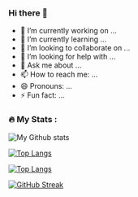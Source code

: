 ### Hi there 👋


- 🔭 I’m currently working on ...
- 🌱 I’m currently learning ...
- 👯 I’m looking to collaborate on ...
- 🤔 I’m looking for help with ...
- 💬 Ask me about ...
- 📫 How to reach me: ...
- 😄 Pronouns: ...
- ⚡ Fun fact: ...
### :fire: My Stats :


![My Github stats](https://github-readme-stats.vercel.app/api?username=jbend&show_icons=true&theme=cobalt2)

[![Top Langs](https://github-readme-stats.vercel.app/api/top-langs/?username=jbend&theme=cobalt2)](https://github.com/anuraghazra/github-readme-stats)

[![Top Langs](https://github-readme-stats.vercel.app/api/wakatime/?username=jbend&theme=cobalt2)](https://github.com/anuraghazra/github-readme-stats)

[![GitHub Streak](http://github-readme-streak-stats.herokuapp.com?user=jbend&theme=dark&background=000000)](https://git.io/streak-stats)
